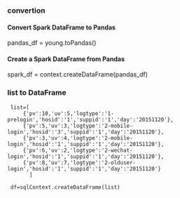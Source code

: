 ### convertion
#### Convert Spark DataFrame to Pandas
pandas_df = young.toPandas()
#### Create a Spark DataFrame from Pandas
spark_df = context.createDataFrame(pandas_df)

### list to DataFrame 

```
 list=[
     {'pv':10,'uv':5,'logtype':'1-prelogin','hosid':'1','suppid':'1','day':'20151120'},
     {'pv':5,'uv':3,'logtype':'2-mobile-login','hosid':'3','suppid':'1','day':'20151120'},
     {'pv':3,'uv':4,'logtype':'2-mobile-login','hosid':'1','suppid':'1','day':'20151120'},
     {'pv':6,'uv':2,'logtype':'2-wechat-login','hosid':'1','suppid':'1','day':'20151120'},
     {'pv':8,'uv':7,'logtype':'2-olduser-login','hosid':'1','suppid':'1','day':'20151120'}
       ]

 df=sqlContext.createDataFrame(list)
```
